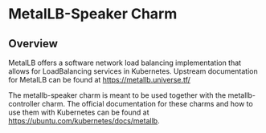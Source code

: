 # MetalLB-Speaker Charm

## Overview

MetalLB offers a software network load balancing implementation that allows for
LoadBalancing services in Kubernetes. Upstream documentation for MetalLB can be
found at <https://metallb.universe.tf/>

The metallb-speaker charm is meant to be used together with the metallb-controller charm.
The official documentation for these charms and how to use them with Kubernetes
can be found at <https://ubuntu.com/kubernetes/docs/metallb>.
